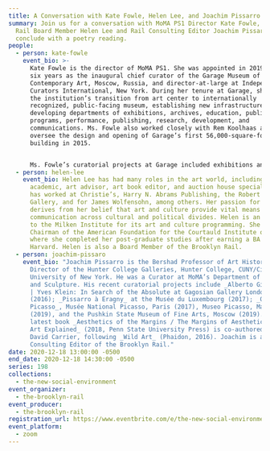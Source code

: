 ```yaml
---
title: A Conversation with Kate Fowle, Helen Lee, and Joachim Pissarro
summary: Join us for a conversation with MoMA PS1 Director Kate Fowle, hosted by
  Rail Board Member Helen Lee and Rail Consulting Editor Joachim Pissarro. We'll
  conclude with a poetry reading.
people:
  - person: kate-fowle
    event_bio: >-
      Kate Fowle is the director of MoMA PS1. She was appointed in 2019 after
      six years as the inaugural chief curator of the Garage Museum of
      Contemporary Art, Moscow, Russia, and director-at-large at Independent
      Curators International, New York. During her tenure at Garage, she oversaw
      the institution’s transition from art center to internationally
      recognized, public-facing museum, establishing new infrastructure and
      developing departments of exhibitions, archives, education, public
      programs, performance, publishing, research, development, and
      communications. Ms. Fowle also worked closely with Rem Koolhaas and OMA to
      oversee the design and opening of Garage’s first 56,000-square-foot Museum
      building in 2015.


      Ms. Fowle’s curatorial projects at Garage included exhibitions and commissions with David Adjaye, John Baldessari, Sammy Baloji, Louise Bourgeois, Marcel Broodthaers, Olga Chernysheva, Urs Fischer, Rashid Johnson, Irina Korina, Robert Longo, Andrei Monastyrsky, Anri Sala, Taryn Simon, Juergen Teller, and Rirkrit Tiravanija, among others. In 2014 she established Field Research, the first research-oriented program in Russia for artists, and in 2017 she established Garage Triennial of Russian Contemporary Art.
  - person: helen-lee
    event_bio: Helen Lee has had many roles in the art world, including collector,
      academic, art advisor, art book editor, and auction house specialist. She
      has worked at Christie’s, Harry N. Abrams Publishing, the Robert Miller
      Gallery, and for James Wolfensohn, among others. Her passion for the arts
      derives from her belief that art and culture provide vital means of
      communication across cultural and political divides. Helen is an advisor
      to the Milken Institute for its art and culture programming. She is the
      Chairman of the American Foundation for the Courtauld Institute of Art,
      where she completed her post-graduate studies after earning a BA from
      Harvard. Helen is also a Board Member of the Brooklyn Rail.
  - person: joachim-pissaro
    event_bio: "Joachim Pissarro is the Bershad Professor of Art History and
      Director of the Hunter College Galleries, Hunter College, CUNY/City
      University of New York. He was a Curator at MoMA’s Department of Painting
      and Sculpture. His recent curatorial projects include _Alberto Giacometti
      | Yves Klein: In Search of the Absolute at Gagosian Gallery London_
      (2016); _Pissarro à Eragny_ at the Musée du Luxembourg (2017); _Olga
      Picasso_, Musée National Picasso, Paris (2017), Museo Picasso, Málaga
      (2019), and the Pushkin State Museum of Fine Arts, Moscow (2019). His
      latest book _Aesthetics of the Margins / The Margins of Aesthetics: Wild
      Art Explained_ (2018, Penn State University Press) is co-authored with
      David Carrier, following _Wild Art_ (Phaidon, 2016). Joachim is a
      Consulting Editor of the Brooklyn Rail."
date: 2020-12-18 13:00:00 -0500
end_date: 2020-12-18 14:30:00 -0500
series: 198
collections:
  - the-new-social-environment
event_organizer:
  - the-brooklyn-rail
event_producer:
  - the-brooklyn-rail
registration_url: https://www.eventbrite.com/e/the-new-social-environment-195-kate-fowle-tickets-132179212583
event_platform:
  - zoom
---
```


